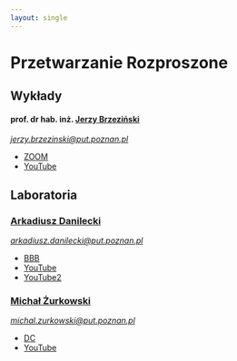 ```yaml
---
layout: single
---
```

# Przetwarzanie Rozproszone

## Wykłady
#### prof. dr hab. inż. [Jerzy Brzeziński](http://www.cs.put.poznan.pl/jbrzezinski/)
*jerzy.brzezinski@put.poznan.pl*
- [ZOOM](https://us02web.zoom.us/j/707253166?pwd=enM5RUdtREQ1SVZHcndKVEpTaG4vQT09)
- [YouTube](https://www.youtube.com/playlist?list=PLMkIxFYizNdF4oGXBAKg9ihNJFpXwgdOL)

## Laboratoria
### [Arkadiusz Danilecki](https://www.cs.put.poznan.pl/adanilecki/pr.shtml)
*arkadiusz.danilecki@put.poznan.pl*
- [BBB](https://ekursy.put.poznan.pl/mod/bigbluebuttonbn/view.php?id=786046)
- [YouTube](https://www.youtube.com/playlist?list=PLMkIxFYizNdF8gg5kVuzfEr8Obn2tmzZR)
- [YouTube2](https://www.youtube.com/playlist?list=PLMkIxFYizNdHRWP0EK1rvo8cXshiULL7q)

### [Michał Żurkowski]() 
*michal.zurkowski@put.poznan.pl*
- [DC](https://discord.gg/fQBBEEm)
- [YouTube](https://www.youtube.com/playlist?list=PLMkIxFYizNdEMzfDGEFMK9vG-x49IHUn3)

